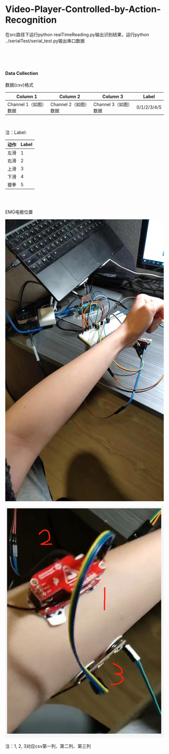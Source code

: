 # Video-Player-Controlled-by-Action-Recognition

 在src路径下运行python realTimeReading.py输出识别结果，运行python ../serialTest/serial_test.py输出串口数据

<br/>

<br/>

<br/>

#### Data Collection

数据(csv)格式

| Column 1              | Column 2              | Column 3              | Label       |
| --------------------- | --------------------- | --------------------- | ----------- |
| Channel 1（如图）数据 | Channel 2（如图）数据 | Channel 3（如图）数据 | 0/1/2/3/4/5 |

<br/>

注：Label:

| 动作 | Label |
| ---- | ----- |
| 左滑 | 1     |
| 右滑 | 2     |
| 上滑 | 3     |
| 下滑 | 4     |
| 握拳 | 5     |

<br/>

<br/>

EMG电极位置

![image](https://github.com/Diregie-J/Video-Player-Controlled-by-Action-Recognition/blob/main/IMG/rec1.jpg)

![image](https://github.com/Diregie-J/Video-Player-Controlled-by-Action-Recognition/blob/main/IMG/rec2.png)

注：1, 2, 3对应csv第一列、第二列、第三列

